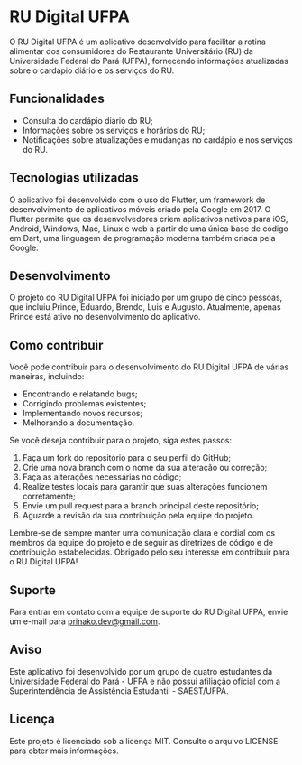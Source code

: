 # RU Digital UFPA

O RU Digital UFPA é um aplicativo desenvolvido para facilitar a rotina alimentar dos consumidores do Restaurante Universitário (RU) da Universidade Federal do Pará (UFPA), fornecendo informações atualizadas sobre o cardápio diário e os serviços do RU.

## Funcionalidades

- Consulta do cardápio diário do RU;
- Informações sobre os serviços e horários do RU;
- Notificações sobre atualizações e mudanças no cardápio e nos serviços do RU.

## Tecnologias utilizadas

O aplicativo foi desenvolvido com o uso do Flutter, um framework de desenvolvimento de aplicativos móveis criado pela Google em 2017. O Flutter permite que os desenvolvedores criem aplicativos nativos para iOS, Android, Windows, Mac, Linux e web a partir de uma única base de código em Dart, uma linguagem de programação moderna também criada pela Google.

## Desenvolvimento

O projeto do RU Digital UFPA foi iniciado por um grupo de cinco pessoas, que incluiu Prince, Eduardo, Brendo, Luis e Augusto. Atualmente, apenas Prince está ativo no desenvolvimento do aplicativo.

## Como contribuir

Você pode contribuir para o desenvolvimento do RU Digital UFPA de várias maneiras, incluindo:

- Encontrando e relatando bugs;
- Corrigindo problemas existentes;
- Implementando novos recursos;
- Melhorando a documentação.

Se você deseja contribuir para o projeto, siga estes passos:

1. Faça um fork do repositório para o seu perfil do GitHub;
2. Crie uma nova branch com o nome da sua alteração ou correção;
3. Faça as alterações necessárias no código;
4. Realize testes locais para garantir que suas alterações funcionem corretamente;
5. Envie um pull request para a branch principal deste repositório;
6. Aguarde a revisão da sua contribuição pela equipe do projeto.

Lembre-se de sempre manter uma comunicação clara e cordial com os membros da equipe do projeto e de seguir as diretrizes de código e de contribuição estabelecidas. Obrigado pelo seu interesse em contribuir para o RU Digital UFPA!

## Suporte

Para entrar em contato com a equipe de suporte do RU Digital UFPA, envie um e-mail para prinako.dev@gmail.com.

## Aviso

Este aplicativo foi desenvolvido por um grupo de quatro estudantes da Universidade Federal do Pará - UFPA e não possui afiliação oficial com a Superintendência de Assistência Estudantil - SAEST/UFPA.

## Licença

Este projeto é licenciado sob a licença MIT. Consulte o arquivo LICENSE para obter mais informações.
